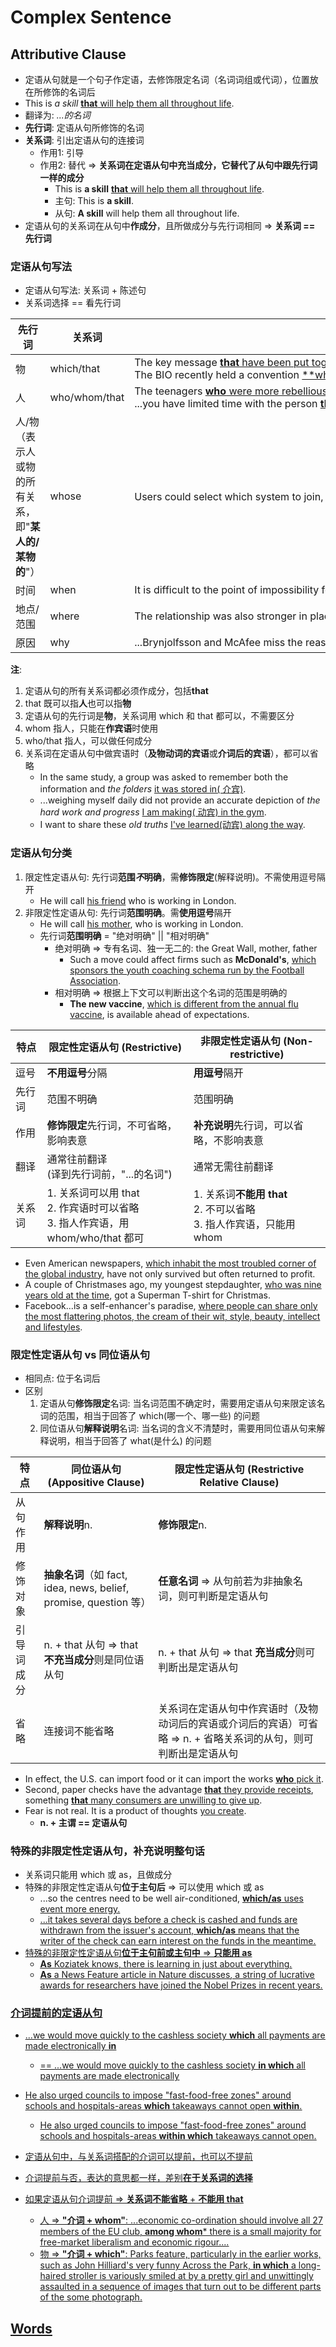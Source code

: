 # Complex Sentence

## Attributive Clause

- 定语从句就是一个句子作定语，去修饰限定名词（名词词组或代词），位置放在所修饰的名词后
- This is *a skill* <u>**that** will help them all throughout life</u>.
- 翻译为: *...的名词*
- **先行词**: 定语从句所修饰的名词
- **关系词**: 引出定语从句的连接词
    - 作用1: 引导
    - 作用2: 替代 => **关系词在定语从句中充当成分，它替代了从句中跟先行词一样的成分**
        - This is **a skill** <u>**that** will help them all throughout life</u>.
        - 主句: This is **a skill**.
        - 从句: **A skill** will help them all throughout life.
- 定语从句的关系词在从句中**作成分**，且所做成分与先行词相同 => **关系词 == 先行词**

### 定语从句写法

- 定语从句写法: 关系词 + 陈述句
- 关系词选择 == 看先行词

| 先行词                                | 关系词           | Example 例句                                                                                                                                                                                                                                                                                                                                                                      |
|------------------------------------|---------------|---------------------------------------------------------------------------------------------------------------------------------------------------------------------------------------------------------------------------------------------------------------------------------------------------------------------------------------------------------------------------------|
| 物                                  | which/that    | <span style="white-space:nowrap">The key message <u>**that** have been put together for World Environment Day</u> do include a call for governments to enact legislation to curb single-use plastics.</span><br><span style="white-space:nowrap">The BIO recently held a convention <u>**which included sessions to coach lawyers on the shifting landscape for patents.</span> | 
| 人                                  | who/whom/that | <span style="white-space:nowrap">The teenagers <u>**who** were more rebellious</u> were also more likely to help others.</span><br><span style="white-space:nowrap">...you have limited time with the person <u>**that** you want to talk with</u> and you want to make this talk memorable.</span>                                                                             |
| 人/物<br>（表示人或物的所有关系，即"**某人的/某物的**"） | whose         | <span style="white-space:nowrap">Users could select which system to join, and only registered users <u>**whose** identities(用户的身份) have been authenticated</u> could navigate those systems.</span>                                                                                                                                                                             |
| 时间                                 | when          | <span style="white-space:nowrap">It is difficult to the point of impossibility for the average reader under the age of forty to imagine a time <u>**when** high-quality arts criticism could be found in most big-city newspapers</u>.</span>                                                                                                                                   |
| 地点/范围                              | where         | <span style="white-space:nowrap">The relationship was also stronger in places <u>**where** happiness was spread more equally</u>. </span>                                                                                                                                                                                                                                       |
| 原因                                 | why           | <span style="white-space:nowrap">...Brynjolfsson and McAfee miss the reason <u>**why** these jobs are so vulnerable to technology in the first place</u>.</span>                                                                                                                                                                                                                |

**注**:

1. 定语从句的所有关系词都必须作成分，包括**that**
2. that 既可以指**人**也可以指**物**
3. 定语从句的先行词是**物**，关系词用 which 和 that 都可以，不需要区分
4. whom 指人，只能在**作宾语**时使用
5. who/that 指人，可以做任何成分
6. 关系词在定语从句中做宾语时（**及物动词的宾语**或**介词后的宾语**），都可以省略
    - In the same study, a group was asked to remember both the information and *the folders* <u>it was stored in(
      介宾)</u>.
    - ...weighing myself daily did not provide an accurate depiction of *the hard work and progress* <u>I am making(
      动宾) in the gym</u>.
    - I want to share these *old truths* <u>I've learned(动宾) along the way</u>.

### 定语从句分类

1. 限定性定语从句: 先行词**范围*不*明确**，需**修饰限定**(解释说明)。不需使用逗号隔开
    - He will call <u>his friend</u> who is working in London.
2. 非限定性定语从句: 先行词**范围明确**。需**使用逗号**隔开
    - He will call <u>his mother</u>, who is working in London.
    - 先行词**范围明确** = "绝对明确" || "相对明确"
        - 绝对明确 => 专有名词、独一无二的: the Great Wall, mother, father
            - Such a move could affect firms such as **McDonald's**, <u>which sponsors the youth coaching schema run by
              the Football Association</u>.
        - 相对明确 => 根据上下文可以判断出这个名词的范围是明确的
            - **The new vaccine**, <u>which is different from the annual flu vaccine</u>, is available ahead of
              expectations.

| 特点  | 限定性定语从句 (Restrictive)                                          | 非限定性定语从句 (Non-restrictive)                            |
|-----|----------------------------------------------------------------|-------------------------------------------------------|
| 逗号  | **不用逗号**分隔                                                     | **用逗号**隔开                                             |
| 先行词 | 范围不明确                                                          | 范围明确                                                  |
| 作用  | **修饰限定**先行词，不可省略，影响表意                                          | **补充说明**先行词，可以省略，不影响表意                                |
| 翻译  | 通常往前翻译<br>(译到先行词前，"...的名词")                                    | 通常无需往前翻译                                              |
| 关系词 | 1. 关系词可以用 that<br> 2. 作宾语时可以省略<br> 3. 指人作宾语，用 whom/who/that 都可 | 1. 关系词**不能用 that**<br> 2. 不可以省略<br> 3. 指人作宾语，只能用 whom |

- Even American newspapers, <u>which inhabit the most troubled corner of the global industry</u>, have not only survived
  but often returned to profit.
- A couple of Christmases ago, my youngest stepdaughter, <u>who was nine years old at the time</u>, got a Superman
  T-shirt for Christmas.
- Facebook...is a self-enhancer's paradise, <u>where people can share only the most flattering photos, the cream of
  their wit, style, beauty, intellect and lifestyles</u>.

### 限定性定语从句 vs 同位语从句

- 相同点: 位于名词后
- 区别
    1. 定语从句**修饰限定**名词: 当名词范围不确定时，需要用定语从句来限定该名词的范围，相当于回答了 which(哪一个、哪一些)
       的问题
    2. 同位语从句**解释说明**名词: 当名词的含义不清楚时，需要用同位语从句来解释说明，相当于回答了 what(是什么) 的问题

| 特点    | 同位语从句 (Appositive Clause)                                 | 限定性定语从句 (Restrictive Relative Clause)                         |
|-------|-----------------------------------------------------------|---------------------------------------------------------------|
| 从句作用  | **解释说明**n.                                                | **修饰限定**n.                                                    |
| 修饰对象  | **抽象名词**（如 fact, idea, news, belief, promise, question 等） | **任意名词** => 从句前若为非抽象名词，则可判断是定语从句                              |
| 引导词成分 | n. + that 从句 => that**不充当成分**则是同位语从句                      | n. + that 从句 => that **充当成分**则可判断出是定语从句                       |
| 省略    | 连接词不能省略                                                   | 关系词在定语从句中作宾语时（及物动词后的宾语或介词后的宾语）可省略 => n. + 省略关系词的从句，则可判断出是定语从句 |

- In effect, the U.S. can import food or it can import the works <u>**who** pick it</u>.
- Second, paper checks have the advantage <u>**that** they provide receipts</u>, something <u>**that** many consumers are unwilling to give up</u>.
- Fear is not real. It is a product of thoughts <u>you create</u>.
    - **n. + 主谓 == 定语从句**

### 特殊的非限定性定语从句，补充说明整句话

- 关系词只能用 which 或 as，且做成分
- 特殊的非限定性定语从句**位于主句后** => 可以使用 which 或 as
    - ...so the centres need to be well air-conditioned, <u>**which/as** uses event more energy.
    - ...it takes several days before a check is cashed and funds are withdrawn from the issuer's account, <u>**which/as** means that the writer of the check can earn interest on the funds in the meantime.
- 特殊的非限定性定语从句**位于主句前或主句中** => **只能用 as**
    - <u>**As** Koziatek knows</u>, there is learning in just about everything.
    - <u>**As** a News Feature article in Nature discusses</u>, a string of lucrative awards for researchers have joined
      the Nobel Prizes in recent years.

### 介词提前的定语从句

- ...we would move quickly to the cashless society <u>**which** all payments are made electronically **in**</u>
    - == ...we would move quickly to the cashless society <u>**in which** all payments are made electronically</u>
- He also urged councils to impose "fast-food-free zones" around schools and hospitals-areas <u>**which** takeaways
  cannot open **within**</u>.
    - He also urged councils to impose "fast-food-free zones" around schools and hospitals-areas <u>**within which**
      takeaways cannot open</u>.

- 定语从句中，与关系词搭配的介词可以提前，也可以不提前
- 介词提前与否，表达的意思都一样，差别**在于关系词的选择**
- 如果定语从句介词提前 => **关系词不能省略** + **不能用 that**
    - 人 => **"介词 + whom"**: ...economic co-ordination should involve all 27 members of the EU club, <u>**among whom***
      there is a small majority for free-market liberalism and economic rigour...</u>.
    - 物 => **"介词 + which"**: Parks feature, particularly in the earlier works, such as John Hilliard's very funny Across
      the Park, <u>**in which** a long-haired stroller is variously smiled at by a pretty girl and unwittingly assaulted
      in a sequence of images that turn out to be different parts of the some photograph</u>.

## Words

